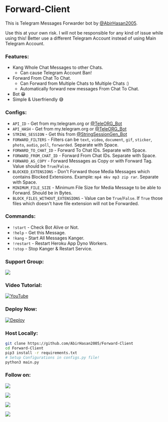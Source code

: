 # Forward-Client
This is Telegram Messages Forwarder bot by [@AbirHasan2005](https://github.com/AbirHasan2005).

Use this at your own risk. I will not be responsible for any kind of issue while using this! Better use a different Telegram Account instead of using Main Telegram Account.

### Features:
- Kang Whole Chat Messages to other Chats.
    - Can cause Telegram Account Ban!
- Forward From Chat To Chat.
    - Can Forward from Multiple Chats to Multiple Chats :)
    - Automatically forward new messages From Chat To Chat.
- Bot 😁
- Simple & Userfriendly 😅

### Configs:
- `API_ID` - Get from my.telegram.org or [@TeleORG_Bot](https://t.me/TeleORG_Bot)
- `API_HASH` - Get from my.telegram.org or [@TeleORG_Bot](https://t.me/TeleORG_Bot)
- `STRING_SESSION` - Get this from [@StringSessionGen_Bot](https://t.me/StringSessionGen_Bot)
- `FORWARD_FILTERS` - Filters can be `text`, `video`, `document`, `gif`, `sticker`, `photo`, `audio`, `poll`, `forwarded`. Separate with Space.
- `FORWARD_TO_CHAT_ID` - Forward To Chat IDs. Separate with Space.
- `FORWARD_FROM_CHAT_ID` - Forward From Chat IDs. Separate with Space.
- `FORWARD_AS_COPY` - Forward Messages as Copy or with Forward Tag. Value should be `True`/`False`.
- `BLOCKED_EXTENSIONS` - Don't Forward those Media Messages which contains Blocked Extensions. Example: `mp4 mkv mp3 zip rar`. Separate with Space.
- `MINIMUM_FILE_SIZE` - Minimum File Size for Media Message to be able to Forward. Should be in Bytes.
- `BLOCK_FILES_WITHOUT_EXTENSIONS` - Value can be `True`/`False`. If `True` those files which doesn't have file extension will not be Forwarded.

### **Commands:**
- `!start` - Check Bot Alive or Not.
- `!help` - Get this Message.
- `!kang` - Start All Messages Kanger.
- `!restart` - Restart Heroku App Dyno Workers.
- `!stop` - Stop Kanger & Restart Service.

### Support Group:
<a href="https://t.me/linux_repo"><img src="https://img.shields.io/badge/Telegram-Join%20Telegram%20Group-blue.svg?logo=telegram"></a>

### Video Tutorial:
[![YouTube](https://img.shields.io/badge/YouTube-Video%20Tutorial-red?logo=youtube)](https://youtu.be/_xuptk2KUbk)

### Deploy Now:
[![Deploy](https://www.herokucdn.com/deploy/button.svg)](https://heroku.com/deploy?template=https://github.com/tele-gram-bot/Forward-Client)

### Host Locally:
```sh
git clone https://github.com/AbirHasan2005/Forward-Client
cd Forward-Client
pip3 install -r requirements.txt
# Setup Configurations in configs.py file!
python3 main.py
```

### Follow on:
<p align="left">
<a href="https://github.com/AbirHasan2005"><img src="https://img.shields.io/badge/GitHub-Follow%20on%20GitHub-inactive.svg?logo=github"></a>
</p>
<p align="left">
<a href="https://twitter.com/AbirHasan2005"><img src="https://img.shields.io/badge/Twitter-Follow%20on%20Twitter-informational.svg?logo=twitter"></a>
</p>
<p align="left">
<a href="https://facebook.com/AbirHasan2005"><img src="https://img.shields.io/badge/Facebook-Follow%20on%20Facebook-blue.svg?logo=facebook"></a>
</p>
<p align="left">
<a href="https://instagram.com/AbirHasan2005"><img src="https://img.shields.io/badge/Instagram-Follow%20on%20Instagram-important.svg?logo=instagram"></a>
</p>
